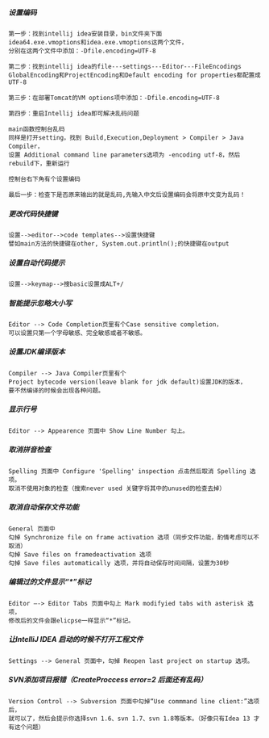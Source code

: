 ##### 设置编码
    第一步：找到intellij idea安装目录，bin文件夹下面
	idea64.exe.vmoptions和idea.exe.vmoptions这两个文件，
    分别在这两个文件中添加：-Dfile.encoding=UTF-8
    
    第二步：找到intellij idea的file---settings---Editor---FileEncodings
    GlobalEncoding和ProjectEncoding和Default encoding for properties都配置成UTF-8
    
    第三步：在部署Tomcat的VM options项中添加：-Dfile.encoding=UTF-8
    
    第四步：重启Intellij idea即可解决乱码问题
    
    main函数控制台乱码
    同样是打开setting，找到 Build,Execution,Deployment > Compiler > Java Compiler， 
    设置 Additional command line parameters选项为 -encoding utf-8，然后rebuild下，重新运行
    
    控制台右下角有个设置编码
    
    最后一步：检查下是否原来输出的就是乱码,先输入中文后设置编码会将原中文变为乱码！

##### 更改代码快捷键
    设置-->editor-->code templates-->设置快捷键
    譬如main方法的快捷键在other, System.out.println();的快捷键在output

##### 设置自动代码提示
    设置-->keymap-->搜basic设置成ALT+/

##### 智能提示忽略大小写 ####
	Editor --> Code Completion页里有个Case sensitive completion，
	可以设置只第一个字母敏感、完全敏感或者不敏感。

##### 设置JDK编译版本 ####
	Compiler --> Java Compiler页里有个
	Project bytecode version(leave blank for jdk default)设置JDK的版本，
	要不然编译的时候会出现各种问题。

##### 显示行号 ####
	Editor --> Appearence 页面中 Show Line Number 勾上。

##### 取消拼音检查 ####
	Spelling 页面中 Configure 'Spelling' inspection 点击然后取消 Spelling 选项。
	取消不使用对象的检查（搜索never used 关键字将其中的unused的检查去掉）

##### 取消自动保存文件功能 ####
	General 页面中
	勾掉 Synchronize file on frame activation 选项（同步文件功能，酌情考虑可以不取消）
	勾掉 Save files on framedeactivation 选项
	勾掉 Save files automatically 选项，并将自动保存时间间隔，设置为30秒

##### 编辑过的文件显示“*”标记 ####
	Editor –-> Editor Tabs 页面中勾上 Mark modifyied tabs with asterisk 选项，
	修改后的文件会跟elicpse一样显示“*”标记。

##### 让IntelliJ IDEA 启动的时候不打开工程文件  ####
	Settings --> General 页面中，勾掉 Reopen last project on startup 选项。

##### SVN添加项目报错（CreateProccess error=2 后面还有乱码） ####
	Version Control --> Subversion 页面中勾掉“Use commmand line client:”选项后，
	就可以了，然后会提示你选择svn 1.6、svn 1.7、svn 1.8等版本。（好像只有Idea 13 才有这个问题）